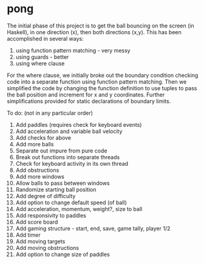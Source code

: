 # pong
The initial phase of this project is to get the ball bouncing on the screen (in Haskell), in one direction (x), then both directions (x,y). This has been accomplished in several ways:

1. using function pattern matching - very messy
2. using guards - better
3. using where clause

For the where clause, we initially broke out the boundary condition checking code into a separate function using function pattern matching. Then we simplified the code by changing the function definition to use tuples to pass the ball position and increment for x and y coordinates. Further simplifications provided for static declarations of boundary limits.

To do: (not in any particular order)

1. Add paddles (requires check for keyboard events)
2. Add acceleration and variable ball velocity
3. Add checks for above
4. Add more balls
5. Separate out impure from pure code
6. Break out functions into separate threads
7. Check for keyboard activity in its own thread
8. Add obstructions
9. Add more windows
10. Allow balls to pass between windows
11. Randomize starting ball position
12. Add degree of difficulty
13. Add option to change default speed (of ball)
14. Add acceleration, momentum, weight?, size to ball
15. Add responsivity to paddles
16. Add score board
17. Add gaming structure - start, end, save, game tally, player 1/2
18. Add timer
19. Add moving targets
20. Add moving obstructions
21. Add option to change size of paddles

